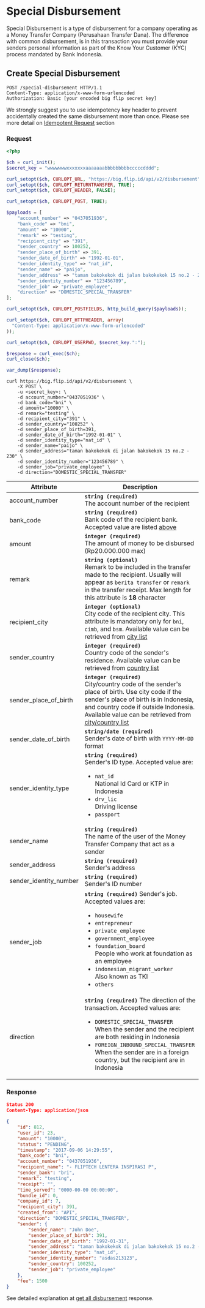 # Special Disbursement

Special Disbursement is a type of disbursement for a company operating as a Money Transfer Company (Perusahaan Transfer Dana). The difference with common disbursement, is in this transaction you must provide your senders personal information as part of the Know Your Customer (KYC) process mandated by Bank Indonesia.

## Create Special Disbursement

```http
POST /special-disbursement HTTP/1.1
Content-Type: application/x-www-form-urlencoded
Authorization: Basic [your encoded big flip secret key]
```

<aside class="notice">We strongly suggest you to use idempotency key header to prevent accidentally created the same disbursement more than once. Please see more detail on <a href="#idempotent-request">Idempotent Request</a> section</aside>

### Request

```php
<?php

$ch = curl_init();
$secret_key = "wwwwwwwxxxxxxxaaaaaaabbbbbbbbbcccccdddd";

curl_setopt($ch, CURLOPT_URL, "https://big.flip.id/api/v2/disbursement");
curl_setopt($ch, CURLOPT_RETURNTRANSFER, TRUE);
curl_setopt($ch, CURLOPT_HEADER, FALSE);

curl_setopt($ch, CURLOPT_POST, TRUE);

$payloads = [
    "account_number" => "0437051936",
    "bank_code" => "bni",
    "amount" => "10000",
    "remark" => "testing",
    "recipient_city" => "391",
    "sender_country" => 100252,
    "sender_place_of_birth" => 391,
    "sender_date_of_birth" => "1992-01-01",
    "sender_identity_type" => "nat_id",
    "sender_name" => "paijo",
    "sender_address" => "taman bakokekok di jalan bakokekok 15 no.2 - 230",
    "sender_identity_number" => "123456789",
    "sender_job" => "private_employee",
    "direction" => "DOMESTIC_SPECIAL_TRANSFER"
];

curl_setopt($ch, CURLOPT_POSTFIELDS, http_build_query($payloads));

curl_setopt($ch, CURLOPT_HTTPHEADER, array(
  "Content-Type: application/x-www-form-urlencoded"
));

curl_setopt($ch, CURLOPT_USERPWD, $secret_key.":");

$response = curl_exec($ch);
curl_close($ch);

var_dump($response);
```

```shell
curl https://big.flip.id/api/v2/disbursement \
    -X POST \
    -u <secret_key>: \
    -d account_number="0437051936" \
    -d bank_code="bni" \
    -d amount="10000" \
    -d remark="testing" \
    -d recipient_city="391" \
    -d sender_country="100252" \
    -d sender_place_of_birth=391,
    -d sender_date_of_birth="1992-01-01" \
    -d sender_identity_type="nat_id" \
    -d sender_name="paijo" \
    -d sender_address="taman bakokekok di jalan bakokekok 15 no.2 - 230" \
    -d sender_identity_number="123456789" \
    -d sender_job="private_employee" \
    -d direction="DOMESTIC_SPECIAL_TRANSFER"
```

Attribute | Description
----------|-------------
account_number | **`string (required)`** <br> The account number of the recipient
bank_code | **`string (required)`** <br> Bank code of the recipient bank. Accepted value are listed [above](#disbursement)
amount | **`integer (required)`** <br> The amount of money to be disbursed (Rp20.000.000 max)
remark | **`string (optional)`** <br> Remark to be included in the transfer made to the recipient. Usually will appear as `berita transfer` or `remark` in the transfer receipt. Max length for this attribute is **18** character
recipient_city | **`integer (optional)`** <br> City code of the recipient city. This attribute is mandatory only for `bni`, `cimb`, and `bsm`. Available value can be retrieved from [city list](#city-list)
sender_country | **`integer (required)`** <br> Country code of the sender's residence. Available value can be retrieved from [country list](#country-list)
sender_place_of_birth | **`integer (required)`** <br> City/country code of the sender's place of birth. Use city code if the sender's place of birth is in Indonesia, and country code if outside Indonesia. Available value can be retrieved from [city/country list](#city-and-country-list)
sender_date_of_birth | **`string/date (required)`** <br> Sender's date of birth with `YYYY-MM-DD` format
sender_identity_type | **`string (required)`** <br> Sender's ID type. Accepted value are: <br><ul><li>`nat_id`<br>National Id Card or KTP in Indonesia</li><li>`drv_lic`<br>Driving license</li><li>`passport`</li></ul>
sender_name | **`string (required)`** <br> The name of the user of the Money Transfer Company that act as a sender
sender_address | **`string (required)`** <br> Sender's address
sender_identity_number | **`string (required)`** <br> Sender's ID number
sender_job | **`string (required)`** Sender's job. Accepted values are:<br><ul><li>`housewife`</li><li>`entrepreneur`</li><li>`private_employee`</li><li>`government_employee`</li><li>`foundation_board`<br>People who work at foundation as an employee</li><li>`indonesian_migrant_worker`<br>Also known as TKI</li><li>`others`</li></ul>
direction | **`string (required)`** The direction of the transaction. Accepted values are: <br><ul><li>`DOMESTIC_SPECIAL_TRANSFER`<br>When the sender and the recipient are both residing in Indonesia</li><li>`FOREIGN_INBOUND_SPECIAL_TRANSFER`<br>When the sender are in a foreign country, but the recipient are in Indonesia</li></ul>

### Response

```json
Status 200
Content-Type: application/json

{
    "id": 812,
    "user_id": 23,
    "amount": "10000",
    "status": "PENDING",
    "timestamp": "2017-09-06 14:29:55",
    "bank_code": "bni",
    "account_number": "0437051936",
    "recipient_name": "- FLIPTECH LENTERA INSPIRASI P",
    "sender_bank": "bri",
    "remark": "testing",
    "receipt": "",
    "time_served": "0000-00-00 00:00:00",
    "bundle_id": 0,
    "company_id": 7,
    "recipient_city": 391,
    "created_from": "API",
    "direction": "DOMESTIC_SPECIAL_TRANSFER",
    "sender": {
        "sender_name": "John Doe",
        "sender_place_of_birth": 391,
        "sender_date_of_birth": "1992-01-31",
        "sender_address": "taman bakokekok di jalan bakokekok 15 no.2 - 230",
        "sender_identity_type": "nat_id",
        "sender_identity_number": "asdas213123",
        "sender_country": 100252,
        "sender_job": "private_employee"
    },
    "fee": 1500
}
```

See detailed explanation at [get all disbursement](#get-all-disbursement) response.